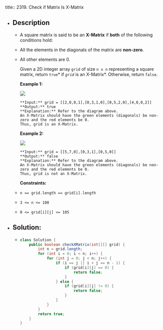 title:: 2319. Check if Matrix Is X-Matrix

- ## Description
	- A square matrix is said to be an **X-Matrix** if **both** of the following conditions hold:
	- All the elements in the diagonals of the matrix are **non-zero**.
	- All other elements are 0.
	  
	  Given a 2D integer array `grid` of size `n x n` representing a square matrix, return `true`* if *`grid`* is an X-Matrix*. Otherwise, return `false`.
	  
	  
	  
	  **Example 1:**
	  
	  ![](https://assets.leetcode.com/uploads/2022/05/03/ex1.jpg)
	  
	  ```
	  **Input:** grid = [[2,0,0,1],[0,3,1,0],[0,5,2,0],[4,0,0,2]]
	  **Output:** true
	  **Explanation:** Refer to the diagram above. 
	  An X-Matrix should have the green elements (diagonals) be non-zero and the red elements be 0.
	  Thus, grid is an X-Matrix.
	  ```
	  
	  **Example 2:**
	  
	  ![](https://assets.leetcode.com/uploads/2022/05/03/ex2.jpg)
	  
	  ```
	  **Input:** grid = [[5,7,0],[0,3,1],[0,5,0]]
	  **Output:** false
	  **Explanation:** Refer to the diagram above.
	  An X-Matrix should have the green elements (diagonals) be non-zero and the red elements be 0.
	  Thus, grid is not an X-Matrix.
	  ```
	  
	  
	  
	  **Constraints:**
	- `n == grid.length == grid[i].length`
	- `3 <= n <= 100`
	- `0 <= grid[i][j] <= 105`
- ## Solution:
	- ```java
	  class Solution {
	      public boolean checkXMatrix(int[][] grid) {
	          int n = grid.length;
	          for (int i = 0; i < n; i++) {
	              for (int j = 0; j < n; j++) {
	                  if (i == j || i + j == n - 1) {
	                      if (grid[i][j] == 0) {
	                          return false;
	                      }
	                  } else {
	                      if (grid[i][j] != 0) {
	                          return false;
	                      }
	                  }
	              }
	          }
	          return true;
	      }
	  }
	  ```